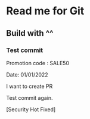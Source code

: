 # Read me for Git

## Build with ^^

### Test commit

Promotion code : SALE50

Date: 01/01/2022

I want to create PR

Test commit again.

[Security Hot Fixed]

